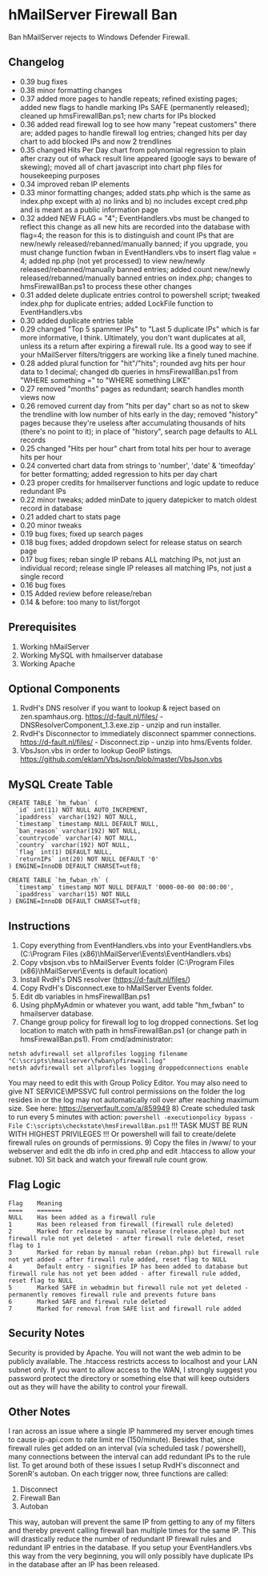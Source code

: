 # hMailServer Firewall Ban

Ban hMailServer rejects to Windows Defender Firewall.

## Changelog

- 0.39 bug fixes 
- 0.38 minor formatting changes 
- 0.37 added more pages to handle repeats; refined existing pages; added new flags to handle marking IPs SAFE (permanently released); cleaned up hmsFirewallBan.ps1; new charts for IPs blocked
- 0.36 added read firewall log to see how many "repeat customers" there are; added pages to handle firewall log entries; changed hits per day chart to add blocked IPs and now 2 trendlines
- 0.35 changed Hits Per Day chart from polynomial regression to plain after crazy out of whack result line appeared (google says to beware of skewing); moved all of chart javascript into chart php files for housekeeping purposes
- 0.34 improved reban IP elements
- 0.33 minor formatting changes; added stats.php which is the same as index.php except with a) no links and b) no includes except cred.php and is meant as a public information page
- 0.32 added NEW FLAG = "4"; EventHandlers.vbs must be changed to reflect this change as all new hits are recorded into the database with flag=4; the reason for this is to distinguish and count IPs that are new/newly released/rebanned/manually banned; if you upgrade, you must change function fwban in EventHandlers.vbs to insert flag value = 4; added np.php (not yet processed) to view new/newly released/rebanned/manually banned entries; added count new/newly released/rebanned/manually banned entries on index.php; changes to hmsFirewallBan.ps1 to process these other changes
- 0.31 added delete duplicate entries control to powershell script; tweaked index.php for duplicate entries; added LockFile function to EventHandlers.vbs
- 0.30 added duplicate entries table
- 0.29 changed "Top 5 spammer IPs" to "Last 5 duplicate IPs" which is far more informative, I think. Ultimately, you don't want duplicates at all, unless its a return after expiring a firewall rule. Its a good way to see if your hMailServer filters/triggers are working like a finely tuned machine.
- 0.28 added plural function for "hit"/"hits"; rounded avg hits per hour data to 1 decimal; changed db queries in hmsFirewallBan.ps1 from "WHERE something =" to "WHERE something LIKE"
- 0.27 removed "months" pages as redundant; search handles month views now
- 0.26 removed current day from "hits per day" chart so as not to skew the trendline with low number of hits early in the day; removed "history" pages because they're useless after accumulating thousands of hits (there's no point to it); in place of "history", search page defaults to ALL records
- 0.25 changed "Hits per hour" chart from total hits per hour to average hits per hour
- 0.24 converted chart data from strings to 'number', 'date' & 'timeofday' for better formatting; added regression to hits per day chart
- 0.23 proper credits for hmailserver functions and logic update to reduce redundant IPs
- 0.22 minor tweaks; added minDate to jquery datepicker to match oldest record in database
- 0.21 added chart to stats page
- 0.20 minor tweaks
- 0.19 bug fixes; fixed up search pages
- 0.18 bug fixes; added dropdown select for release status on search page
- 0.17 bug fixes; reban single IP rebans ALL matching IPs, not just an individual record; release single IP releases all matching IPs, not just a single record
- 0.16 bug fixes
- 0.15 Added review before release/reban
- 0.14 & before:  too many to list/forgot

## Prerequisites

1) Working hMailServer
2) Working MySQL with hmailserver database
3) Working Apache

## Optional Components

1) RvdH's DNS resolver if you want to lookup & reject based on zen.spamhaus.org. https://d-fault.nl/files/ - DNSResolverComponent_1.3.exe.zip - unzip and run installer.
2) RvdH's Disconnector to immediately disconnect spammer connections. https://d-fault.nl/files/ - Disconnect.zip - unzip into hms/Events folder.
3) VbsJson.vbs in order to lookup GeoIP listings. https://github.com/eklam/VbsJson/blob/master/VbsJson.vbs

## MySQL Create Table

```
CREATE TABLE `hm_fwban` (
  `id` int(11) NOT NULL AUTO_INCREMENT,
  `ipaddress` varchar(192) NOT NULL,
  `timestamp` timestamp NULL DEFAULT NULL,
  `ban_reason` varchar(192) NOT NULL,
  `countrycode` varchar(4) NOT NULL,
  `country` varchar(192) NOT NULL,
  `flag` int(1) DEFAULT NULL,
  `returnIPs` int(20) NOT NULL DEFAULT '0'
) ENGINE=InnoDB DEFAULT CHARSET=utf8;

CREATE TABLE `hm_fwban_rh` (
  `timestamp` timestamp NOT NULL DEFAULT '0000-00-00 00:00:00',
  `ipaddress` varchar(15) NOT NULL
) ENGINE=InnoDB DEFAULT CHARSET=utf8;
```
   
## Instructions

1) Copy everything from EventHandlers.vbs into your EventHandlers.vbs (C:\Program Files (x86)\hMailServer\Events\EventHandlers.vbs)
2) Copy vbsjson.vbs to hMailServer Events folder (C:\Program Files (x86)\hMailServer\Events is default location)
3) Install RvdH's DNS resolver (https://d-fault.nl/files/)
4) Copy RvdH's Disconnect.exe to hMailServer Events folder.
5) Edit db variables in hmsFirewallBan.ps1
6) Using phpMyAdmin or whatever you want, add table "hm_fwban" to hmailserver database.
7) Change group policy for firewall log to log dropped connections. Set log location to match with path in hmsFirewallBan.ps1 (or change path in hmsFirewallBan.ps1). From cmd/administrator:
```
netsh advfirewall set allprofiles logging filename "C:\scripts\hmailserver\fwban\pfirewall.log"
netsh advfirewall set allprofiles logging droppedconnections enable
```
You may need to edit this with Group Policy Editor. You may also need to give NT SERVICE\MPSSVC full control permissions on the folder the log resides in or the log may not automatically roll over after reaching maximum size. See here: https://serverfault.com/a/859949
8) Create scheduled task to run every 5 minutes with action: 
```powershell -executionpolicy bypass -File C:\scripts\checkstate\hmsFirewallBan.ps1```
!!! TASK MUST BE RUN WITH HIGHEST PRIVILEGES !!! Or powershell will fail to create/delete firewall rules on grounds of permissions. 
9) Copy the files in /www/ to your webserver and edit the db info in cred.php and edit .htaccess to allow your subnet.
10) Sit back and watch your firewall rule count grow.


## Flag Logic

```
Flag	Meaning
====	=======
NULL	Has been added as a firewall rule
1   	Has been released from firewall (firewall rule deleted)
2   	Marked for release by manual release (release.php) but not firewall rule not yet deleted - after firewall rule deleted, reset flag to 1
3   	Marked for reban by manual reban (reban.php) but firewall rule not yet added - after firewall rule added, reset flag to NULL
4   	Default entry - signifies IP has been added to database but firewall rule has not yet been added - after firewall rule added, reset flag to NULL
5   	Marked SAFE in webadmin but firewall rule not yet deleted - permanently removes firewall rule and prevents future bans
6   	Marked SAFE and firewal rule deleted
7   	Marked for removal from SAFE list and firewall rule added
```

## Security Notes

Security is provided by Apache. You will not want the web admin to be publicly available. The .htaccess restricts access to localhost and your LAN subnet only. If you want to allow access to the WAN, I strongly suggest you password protect the directory or something else that will keep outsiders out as they will have the ability to control your firewall.


## Other Notes

I ran across an issue where a single IP hammered my server enough times to cause ip-api.com to rate limit me (150/minute). Besides that, since firewall rules get added on an interval (via scheduled task / powershell), many connections between the interval can add redundant IPs to the rule list. To get around both of these issues I setup RvdH's disconnect and SorenR's autoban. On each trigger now, three functions are called:

1) Disconnect
2) Firewall Ban
3) Autoban

This way, autoban will prevent the same IP from getting to any of my filters and thereby prevent calling firewall ban multiple times for the same IP. This will drastically reduce the number of redundant IP firewall rules and redundant IP entries in the database. If you setup your EventHandlers.vbs this way from the very beginning, you will only possibly have duplicate IPs in the database after an IP has been released. 
